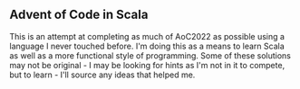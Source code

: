 ## Advent of Code in Scala
This is an attempt at completing as much of AoC2022 as possible using a language I never touched before. I'm doing this as a means to learn Scala as well as a more functional style of programming. Some of these solutions may not be original - I may be looking for hints as I'm not in it to compete, but to learn - I'll source any ideas that helped me.
